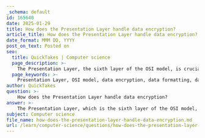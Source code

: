 ```yaml
---
_schema: default
id: 165640
date: 2025-01-29
title: How does the Presentation Layer handle data encryption?
article_title: How does the Presentation Layer handle data encryption?
date_format: MMM DD, YYYY
post_on_text: Posted on
seo:
  title: QuickTakes | Computer science
  page_description: >-
    The Presentation Layer, the sixth layer of the OSI model, is crucial for data formatting, encryption, and compression, ensuring secure transmission of data through protocols like SSL and TLS.
  page_keywords: >-
    Presentation Layer, OSI model, data encryption, data formatting, data compression, SSL, TLS, encryption protocols, decryption, AES, secure communications, network security, sensitive information
author: QuickTakes
question: >-
    How does the Presentation Layer handle data encryption?
answer: >-
    The Presentation Layer, which is the sixth layer of the OSI model, plays a crucial role in handling data encryption. Its primary functions include data formatting, compression, and encryption, ensuring that data is presented in a format that is understandable by the application layer while also maintaining security.\n\n### How the Presentation Layer Handles Data Encryption:\n\n1. **Data Formatting**: Before encryption, the Presentation Layer formats the data into a suitable structure for transmission. This may involve converting data into a specific encoding or structure that is compatible with the receiving application.\n\n2. **Encryption**: The Presentation Layer is responsible for applying encryption algorithms to the data. This process transforms the original data into a secure format that is unreadable to unauthorized users. Common encryption protocols used at this layer include SSL (Secure Sockets Layer) and TLS (Transport Layer Security). These protocols ensure that data transmitted over the network is protected from eavesdropping and tampering.\n\n3. **Compression**: In addition to encryption, the Presentation Layer may also compress data to reduce its size before transmission. This can enhance performance by minimizing the amount of data that needs to be sent over the network.\n\n4. **Decryption**: Upon receiving the encrypted data, the Presentation Layer at the destination device is responsible for decrypting the data back into its original format, making it readable for the application layer.\n\n### Examples of Encryption Protocols:\n- **SSL/TLS**: These protocols are widely used to secure communications over the internet, such as in HTTPS (HTTP Secure) for web traffic.\n- **AES (Advanced Encryption Standard)**: A symmetric encryption algorithm that may be utilized for encrypting data at the Presentation Layer.\n\nIn summary, the Presentation Layer is essential for ensuring that data is not only formatted correctly for the application layer but also secured through encryption, thereby protecting sensitive information during transmission across networks.
subject: Computer science
file_name: how-does-the-presentation-layer-handle-data-encryption.md
url: /learn/computer-science/questions/how-does-the-presentation-layer-handle-data-encryption
---
```


&nbsp;